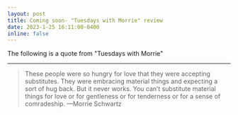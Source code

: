 ```yaml
---
layout: post
title: Coming soon- "Tuesdays with Morrie" review
date: 2023-1-25 16:11:00-0400
inline: false
---
```


The following is a quote from "Tuesdays with Morrie"


***



> These people were so hungry for love that they were accepting substitutes. They were embracing material things and expecting a sort of hug back. But it never works. You can’t substitute material things for love or for gentleness or for tenderness or for a sense of comradeship.
> —Morrie Schwartz


